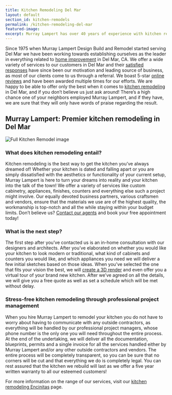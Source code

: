 ```yaml
---
title: Kitchen Remodeling Del Mar
layout: default
section_id: kitchen-remodels
permalink: /kitchen-remodeling-del-mar
featured-image:
excerpt: Murray Lampert has over 40 years of experience with kitchen remodeling in Del Mar, San Diego. Take your Del Mar kitchen remodel to the next level with us.
---
```


Since 1975 when Murray Lampert Design Build and Remodel started serving Del Mar we have been working towards establishing ourselves as the leader in everything related to <a href="http://murraylampert.com/san-diego-home-design-services/">home improvement</a> in Del Mar, CA. We offer a wide variety of services to our customers in Del Mar and their <a href="http://murraylampert.com/testimonials/">satisfied responses</a> have since been our motivation and leading source of business, as most of our clients come to us through a referral. We boast 5-star <a href="http://murraylampert.com/reviews/">online reviews</a> and have been awarded multiple times for our efforts. We are happy to be able to offer only the best when it comes to <a href="http://murraylampert.com/san-diego-kitchen-remodeling-services/">kitchen remodeling</a> in Del Mar, and if you don’t believe us just ask around! There’s a high chance one of your neighbors employed Murray Lampert, and if they have, we are sure that they will only have words of praise regarding the result.

## Murray Lampert: Premier kitchen remodeling in Del Mar

![Full Kitchen Remodel image](uploads/Open-Space-Kitchen-Home-Remodeling-Escondido.jpg)

### What does kitchen remodeling entail?

Kitchen remodeling is the best way to get the kitchen you’ve always dreamed of! Whether your kitchen is dated and falling apart or you are simply dissatisfied with the aesthetics or functionality of your current setup, Murray Lampert is here to turn your dreams into reality and your kitchen into the talk of the town! We offer a variety of services like custom cabinetry, appliances, finishes, counters and everything else such a project might involve. Our equally devoted business partners, various craftsmen and vendors, ensure that the materials we use are of the highest quality, the workmanship is top-notch and all the while staying within your budget limits. Don’t believe us? <a href="http://murraylampert.com/contact/">Contact our agents</a> and book your free appointment today!

### What is the next step?

The first step after you’ve contacted us is an in-home consultation with our designers and architects. After you’ve elaborated on whether you would like your kitchen to look modern or traditional, what kind of cabinets and counters you would like, and which appliances you need we will deliver a few initial sketches based on those ideas. When you’ve selected the one that fits your vision the best, we will <a href="http://murraylampert.com/3d-architectural-rendering-services/">create a 3D render</a> and even offer you a virtual tour of your brand new kitchen. After we’ve agreed on all the details, we will give you a free quote as well as set a schedule which will be met without delay.

### Stress-free kitchen remodeling through professional project management

When you hire Murray Lampert to remodel your kitchen you do not have to worry about having to communicate with any outside contractors, as everything will be handled by our professional project managers, whose phone number is the only one you will need throughout the entire process. At the end of the undertaking, we will deliver all the documentation, blueprints, permits and a single invoice for all the services handled either by Murray Lampert and/or any other outside contractors and vendors. The entire process will be completely transparent, so you can be sure that no corners will be cut and that everything we do is completely legal. You can rest assured that the kitchen we rebuild will last as we offer a five year written warranty to all our esteemed customers!

For more information on the range of our services, visit our <a href="http://murraylampert.com/kitchen-remodeling-encinitas+">kitchen remodeling Encinitas</a> page.
